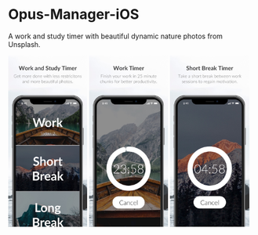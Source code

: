 # Opus-Manager-iOS
A work and study timer with beautiful dynamic nature photos from Unsplash.

<p float="left">
  <img src="/docs/img/1_welcome.jpg" width="32%" />
  <img src="/docs/img/2_work_timer.jpg" width="32%" /> 
  <img src="/docs/img/3_short_break_timer.jpg" width="32%" />
</p>

